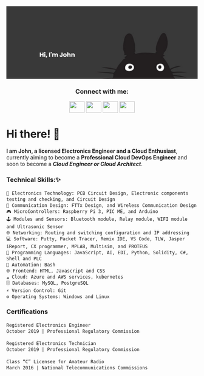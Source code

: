 <img align="center" alt="Coding" width="1000" src="Totoro.png">
<h3 align="center">Connect with me:</h3>
<p align="center">
<a href="your link" target="blank"><img align="center" src="https://cdn.jsdelivr.net/npm/simple-icons@3.0.1/icons/twitter.svg" alt="" height="30" width="40" /></a>
<a href="your link" target="blank"><img align="center" src="https://cdn.jsdelivr.net/npm/simple-icons@3.0.1/icons/linkedin.svg" alt="" height="30" width="40" /></a>
<a href="your link" target="blank"><img align="center" src="https://cdn.jsdelivr.net/npm/simple-icons@3.0.1/icons/instagram.svg" alt="" height="30" width="40" /></a>
<a href="your link" target="blank"><img align="center" src="https://cdn.jsdelivr.net/npm/simple-icons@3.0.1/icons/youtube.svg" alt="" height="30" width="40" /></a>
</p>

# Hi there! 👋

**I am John, a licensed Electronics Engineer and a Cloud Enthusiast**, currently aiming to become a **Professional Cloud DevOps Engineer** and soon to become a ***Cloud Engineer or Cloud Architect***.

### Technical Skills:✨

	🧠 Electronics Technology: PCB Circuit Design, Electronic components testing and checking, and Circuit Design
	📡 Communication Design: FTTx Design, and Wireless Communication Design
	🎮 MicroControllers: Raspberry Pi 3, PIC ME, and Arduino
	🕹 Modules and Sensors: Bluetooth module, Relay module, WIFI module and Ultrasonic Sensor
	🌐 Networking: Routing and switching configuration and IP addressing
	💻 Software: Putty, Packet Tracer, Remix IDE, VS Code, TLW, Jasper iReport, CX programmer, MPLAB, Multisim, and PROTEUS
	📝 Programming Languages: JavaScript, AI, EDI, Python, Solidity, C#, Shell and PLC
	🤖 Automation: Bash
	🌐 Frontend: HTML, Javascript and CSS
	☁ Cloud: Azure and AWS services, kubernetes
	🗄 Databases: MySQL, PostgreSQL
	⚡ Version Control: Git
	⚙️ Operating Systems: Windows and Linux

### Certifications

	Registered Electronics Engineer
	October 2019 | Professional Regulatory Commission

	Registered Electronics Technician
	October 2019 | Professional Regulatory Commission    

	Class “C” Licensee for Amateur Radio
	March 2016 | National Telecommunications Commissions         


